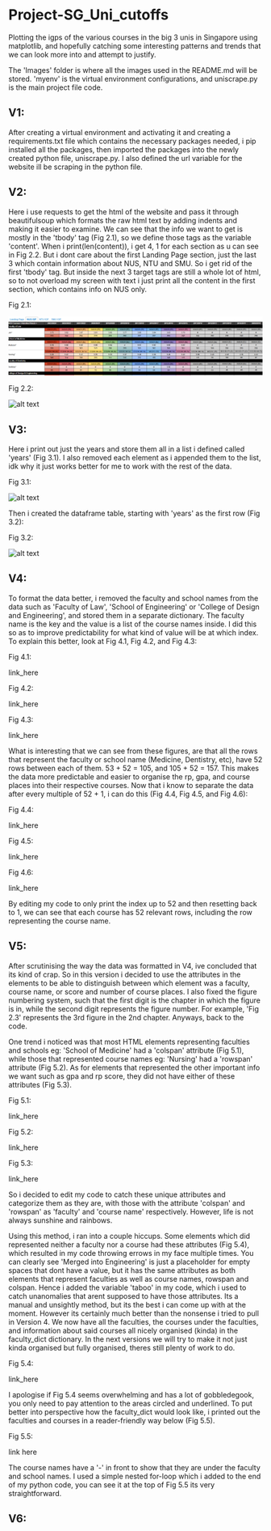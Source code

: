 # Project-SG_Uni_cutoffs
Plotting the igps of the various courses in the big 3 unis in Singapore using matplotlib, and hopefully catching some interesting patterns and trends that we can look more into and attempt to justify.

The 'Images' folder is where all the images used in the README.md will be stored. 'myenv' is the virtual environment configurations, and uniscrape.py is the main project file code.

## V1: 
After creating a virtual environment and activating it and creating a requirements.txt file which contains the necessary packages needed, i pip installed all the packages, then imported the packages into the newly created python file, uniscrape.py. I also defined the url variable for the website ill be scraping in the python file.

## V2:
Here i use requests to get the html of the website and pass it through beautifulsoup which formats the raw html text by adding indents and making it easier to examine. We can see that the info we want to get is mostly in the 'tbody' tag (Fig 2.1), so we define those tags as the variable 'content'. When i print(len(content)), i get 4, 1 for each section as u can see in Fig 2.2. But i dont care about the first Landing Page section, just the last 3 which contain information about NUS, NTU and SMU. So i get rid of the first 'tbody' tag. But inside the next 3 target tags are still a whole lot of html, so to not overload my screen with text i just print all the content in the first section, which contains info on NUS only.

Fig 2.1:

![alt text](image.png)

Fig 2.2:

![alt text](image-1.png)

## V3:
Here i print out just the years and store them all in a list i defined called 'years' (Fig 3.1). I also removed each element as i appended them to the list, idk why it just works better for me to work with the rest of the data.

Fig 3.1:

![alt text](image-1.png)

Then i created the dataframe table, starting with 'years' as the first row (Fig 3.2):

Fig 3.2:

![alt text](image-2.png)

## V4: 
To format the data better, i removed the faculty and school names from the data such as 'Faculty of Law', 'School of Engineering' or 'College of Design and Engineering', and stored them in a separate dictionary. The faculty name is the key and the value is a list of the course names inside.
I did this so as to improve predictability for what kind of value will be at which index. To explain this better, look at Fig 4.1, Fig 4.2, and Fig 4.3:

Fig 4.1:

link_here

Fig 4.2:

link_here

Fig 4.3:

link_here

What is interesting that we can see from these figures, are that all the rows that represent the faculty or school name (Medicine, Dentistry, etc), have 52 rows between each of them. 53 + 52 = 105, and 105 + 52 = 157. This makes the data more predictable and easier to organise the rp, gpa, and course places into their respective courses.
Now that i know to separate the data after every multiple of 52 + 1, i can do this (Fig 4.4, Fig 4.5, and Fig 4.6):

Fig 4.4:

link_here

Fig 4.5:

link_here

Fig 4.6:

link_here

By editing my code to only print the index up to 52 and then resetting back to 1, we can see that each course has 52 relevant rows, including the row representing the course name.

## V5: 
After scrutinising the way the data was formatted in V4, ive concluded that its kind of crap. So in this version i decided to use the attributes in the elements to be able to distinguish between which element was a faculty, course name, or score and number of course places. I also fixed the figure numbering system, such that the first digit is the chapter in which the figure is in, while the second digit represents the figure number. For example, 'Fig 2.3' represents the 3rd figure in the 2nd chapter. Anyways, back to the code.

One trend i noticed was that most HTML elements representing faculties and schools eg: 'School of Medicine' had a 'colspan' attribute (Fig 5.1), while those that represented course names eg: 'Nursing' had a 'rowspan' attribute (Fig 5.2). As for elements that represented the other important info we want such as gpa and rp score, they did not have either of these attributes (Fig 5.3).

Fig 5.1:

link_here

Fig 5.2:

link_here

Fig 5.3:

link_here

So i decided to edit my code to catch these unique attributes and categorize them as they are, with those with the attribute 'colspan' and 'rowspan' as 'faculty' and 'course name' respectively. However, life is not always sunshine and rainbows.

Using this method, i ran into a couple hiccups. Some elements which did represented neither a faculty nor a course had these attributes (Fig 5.4), which resulted in my code throwing errows in my face multiple times. You can clearly see 'Merged into Engineering' is just a placeholder for empty spaces that dont have a value, but it has the same attributes as both elements that represent faculties as well as course names, rowspan and colspan. Hence i added the variable 'taboo' in my code, which i used to catch unanomalies that arent supposed to have those attributes. Its a manual and unsightly method, but its the best i can come up with at the moment. However its certainly much better than the nonsense i tried to pull in Version 4. We now have all the faculties, the courses under the faculties, and information about said courses all nicely organised (kinda) in the faculty_dict dictionary. In the next versions we will try to make it not just kinda organised but fully organised, theres still plenty of work to do.
 
Fig 5.4:

link_here

I apologise if Fig 5.4 seems overwhelming and has a lot of gobbledegook, you only need to pay attention to the areas circled and underlined. To put better into perspective how the faculty_dict would look like, i printed out the faculties and courses in a reader-friendly way below (Fig 5.5).

Fig 5.5:

link here

The course names have a '-' in front to show that they are under the faculty and school names. I used a simple nested for-loop which i added to the end of my python code, you can see it at the top of Fig 5.5 its very straightforward.

## V6: